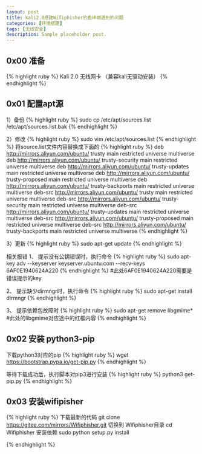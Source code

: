 ```yaml
---
layout: post
title: kali2.0搭建Wifiphisher钓鱼环境遇到的问题
categories: [环境搭建]
tags: [无线安全]
description: Sample placeholder post.
---
```


0x00 准备
---------------------------------------------------
{% highlight ruby %}
Kali 2.0
无线网卡 （兼容kali无驱动安装）
{% endhighlight %}

0x01 配置apt源
---------------------------------------------------
1）备份
{% highlight ruby %}
sudo cp /etc/apt/sources.list /etc/apt/sources.list.bak 
{% endhighlight %}

2）修改
{% highlight ruby %}
sudo vim /etc/apt/sources.list
{% endhighlight %}
将source.list文件内容替换成下面的
{% highlight ruby %}
deb http://mirrors.aliyun.com/ubuntu/ trusty main restricted universe multiverse
deb http://mirrors.aliyun.com/ubuntu/ trusty-security main restricted universe multiverse
deb http://mirrors.aliyun.com/ubuntu/ trusty-updates main restricted universe multiverse
deb http://mirrors.aliyun.com/ubuntu/ trusty-proposed main restricted universe multiverse
deb http://mirrors.aliyun.com/ubuntu/ trusty-backports main restricted universe multiverse
deb-src http://mirrors.aliyun.com/ubuntu/ trusty main restricted universe multiverse
deb-src http://mirrors.aliyun.com/ubuntu/ trusty-security main restricted universe multiverse
deb-src http://mirrors.aliyun.com/ubuntu/ trusty-updates main restricted universe multiverse
deb-src http://mirrors.aliyun.com/ubuntu/ trusty-proposed main restricted universe multiverse
deb-src http://mirrors.aliyun.com/ubuntu/ trusty-backports main restricted universe multiverse
{% endhighlight %}

3）更新
{% highlight ruby %}
sudo apt-get update
{% endhighlight %}


相关报错
1、	提示没有公钥错误时，执行命令
{% highlight ruby %}
sudo apt-key adv --keyserver keyserver.ubuntu.com --recv-keys 6AF0E1940624A220 
{% endhighlight %}
#此处6AF0E1940624A220需要是错误提示的key

2、	提示缺少dirmngr时，执行命令
{% highlight ruby %}
sudo apt-get install dirmngr
{% endhighlight %}

3、	提示依赖包故障时
{% highlight ruby %}
sudo apt-get remove libgmime*  #此处的libgmime对应途中的红框内容
{% endhighlight %}

0x02 安装 python3-pip
---------------------------------------------------
下载python3对应的pip
 {% highlight ruby %}
wget  https://bootstrap.pypa.io/get-pip.py
{% endhighlight %}

 
等待下载成功后，执行脚本对pip3进行安装
 {% highlight ruby %}
python3 get-pip.py
{% endhighlight %}


0x03 安装wifipisher
---------------------------------------------------
 {% highlight ruby %}
 下载最新的代码
git clone https://gitee.com/mirrors/Wifiphisher.git 
切换到 Wifiphisher目录
cd Wifiphisher 
安装依赖
sudo python setup.py install 

{% endhighlight %}



